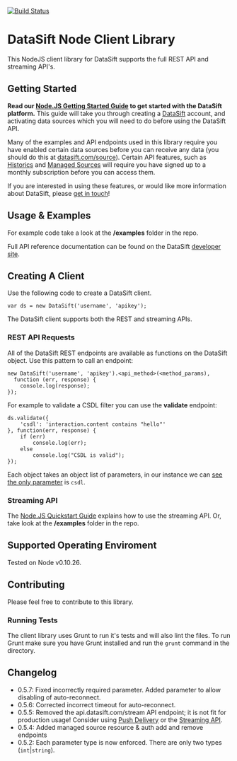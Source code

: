 [![Build Status](https://travis-ci.org/datasift/datasift-node.svg?branch=master)](https://travis-ci.org/datasift/datasift-node)

# DataSift Node Client Library

This NodeJS client library for DataSift supports the full REST API and streaming API's.

Getting Started
---------------

**Read our [Node.JS Getting Started Guide](http://dev.datasift.com/quickstart/nodejs) to get started with the DataSift platform.** This guide will take you through creating a [DataSift](http://datasift.com) account, and activating data sources which you will need to do before using the DataSift API.

Many of the examples and API endpoints used in this library require you have enabled certain data sources before you can receive any data (you should do this at [datasift.com/source](https://datasift.com/source)). Certain API features, such as [Historics](http://datasift.com/platform/historics/) and [Managed Sources](http://datasift.com/platform/datasources/) will require you have signed up to a monthly subscription before you can access them.

If you are interested in using these features, or would like more information about DataSift, please [get in touch](http://datasift.com/contact-us/)!

## Usage & Examples

For example code take a look at the **/examples** folder in the repo.

Full API reference documentation can be found on the DataSift [developer site](http://dev.datasift.com).

## Creating A Client
Use the following code to create a DataSift client.

	var ds = new DataSift('username', 'apikey');

The DataSift client supports both the REST and streaming APIs.

### REST API Requests

All of the DataSift REST endpoints are available as functions on the DataSift object. Use this pattern to call an endpoint:

	new DataSift('username', 'apikey').<api_method>(<method_params),
	  function (err, response) {
		console.log(response);
	});


For example to validate a CSDL filter you can use the **validate** endpoint:

	ds.validate({
		'csdl': 'interaction.content contains "hello"'
	}, function(err, response) {
		if (err)
			console.log(err);
		else
			console.log("CSDL is valid");
	});

Each object takes an object list of parameters, in our instance we can [see the only parameter](http://dev.datasift.com/docs/api/1/validate) is `csdl`.

### Streaming API

The [Node.JS Quickstart Guide](http://dev.datasift.com/quickstart/nodejs) explains how to use the streaming API. Or, take look at the **/examples** folder in the repo.


## Supported Operating Enviroment

Tested on Node v0.10.26.

## Contributing

Please feel free to contribute to this library.

### Running Tests

The client library uses Grunt to run it's tests and will also lint the files. To run Grunt make sure you have Grunt installed and run the `grunt` command in the directory.

## Changelog

- 0.5.7: Fixed incorrectly required parameter. Added parameter to allow disabling of auto-reconnect.
- 0.5.6: Corrected incorrect timeout for auto-reconnect.
- 0.5.5: Removed the api.datasift.com/stream API endpoint; it is not fit for production usage! Consider using [Push Delivery](http://dev.datasift.com/docs/push) or the [Streaming API](http://dev.datasift.com/quickstart/nodejs).
- 0.5.4: Added managed source resource & auth add and remove endpoints
- 0.5.2: Each parameter type is now enforced. There are only two types (`int`|`string`).